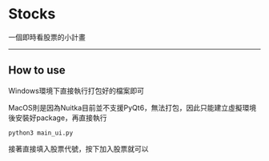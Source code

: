 # Stocks
一個即時看股票的小計畫

---
## How to use
Windows環境下直接執行打包好的檔案即可

MacOS則是因為Nuitka目前並不支援PyQt6，無法打包，因此只能建立虛擬環境後安裝好package，再直接執行
```commandline
python3 main_ui.py
```
接著直接填入股票代號，按下加入股票就可以